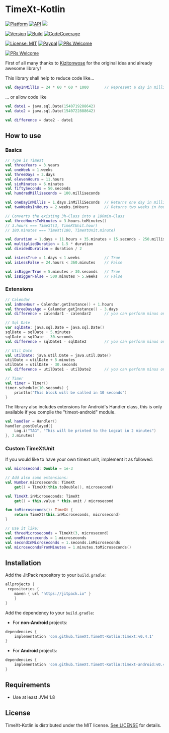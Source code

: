 # TimeXt-Kotlin

[![Platform](https://img.shields.io/badge/platform-Android-blue.svg)](https://www.android.com)
[![API](https://img.shields.io/badge/API-14+-blue.svg)](https://android-arsenal.com/api?level=14)
[![](https://jitpack.io/v/TimeXt/TimeXt-Kotlin.svg)](https://jitpack.io/#TimeXt/TimeXt-Kotlin)

[![Version](https://img.shields.io/badge/version-v0.4.1-blue.svg)](https://github.com/TimeXt/TimeXt-Kotlin/releases/tag/v0.4.1)
[![Build](https://img.shields.io/badge/build-success-green.svg)](timext)
[![CodeCoverage](https://img.shields.io/badge/codeCoverage-61-orange.svg)](timext)

[![License: MIT](https://img.shields.io/badge/License-MIT-blue.svg)](https://opensource.org/licenses/MIT)
[![Paypal](https://img.shields.io/badge/paypal-donate-blue.svg)](https://www.paypal.me/GuepardoApps)
[![PRs Welcome](https://img.shields.io/badge/PRs-welcome-brightgreen.svg)](http://makeapullrequest.com)

[![PRs Welcome](https://img.shields.io/badge/PRs-welcome-brightgreen.svg)](http://makeapullrequest.com)

First of all many thanks to [Kizitonwose](https://github.com/kizitonwose/Time) for the original idea and already awesome library!

This library shall help to reduce code like...

```kotlin
val dayInMillis = 24 * 60 * 60 * 1000       // Represent a day in milliSeconds

```

... or allow code like

```kotlin
val date1 = java.sql.Date(1540719288642)
val date2 = java.sql.Date(1540722888642)

val difference = date2 - date1

```

## How to use

### Basics

```kotlin
// Type is TimeXt
val threeYears = 3.years
val oneWeek = 1.weeks
val threeDays = 3.days
val elevenHours = 11.hours
val sixMinutes = 6.minutes
val fiftySeconds = 50.seconds
val hundredMilliseconds = 100.milliseconds

val oneDayInMillis = 1.days.inMilliSeconds  // Returns one day in milliseconds
val twoWeeksInHours = 2.weeks.inHours       // Returns two weeks in hours

// Converts the existing 3h-Class into a 180min-Class
val threeHoursToMinutes = 3.hours.toMinutes() 
// 3.hours === TimeXt(3, TimeXtUnit.hour)
// 180.minutes === TimeXt(180, TimeXtUnit.minute)

val duration = 1.days + 11.hours + 35.minutes + 15.seconds - 250.milliseconds
val multipliedDuration = 1.5 * duration
val dividedDuration = duration / 2

val isLessTrue = 1.days < 1.weeks           // True
val isLessFalse = 24.hours < 360.minutes    // False

val isBiggerTrue = 5.minutes > 30.seconds   // True
val isBiggerFalse = 500.minutes > 5.weeks   // False

```

### Extensions

```kotlin
// Calendar
val inOneHour = Calendar.getInstance() + 1.hours
val threeDaysAgo = Calendar.getInstance() - 3.days
val difference = calendar1 - calendar2      // you can perform minus on calendar and get a TimeXt-object

// Sql Date
var sqlDate: java.sql.Date = java.sql.Date()
sqlDate = sqlDate + 5.minutes
sqlDate = sqlDate - 30.seconds
val difference = sqlDate1 - sqlDate2        // you can perform minus on java.sql.Date and get a TimeXt-object

// Util Date
val utilDate: java.util.Date = java.util.Date()
utilDate = utilDate + 5.minutes
utilDate = utilDate - 30.seconds
val difference = utilDate1 - utilDate2      // you can perform minus on java.util.Date and get a TimeXt-object

// Timer
val timer = Timer()
timer.schedule(10.seconds) {
    println("This block will be called in 10 seconds")
}
```

The library also includes extensions for Android's Handler class, this is only available if you compile the "timext-android" module.

```kotlin
val handler = Handler()
handler.postDelayed({
    Log.i("TAG", "This will be printed to the Logcat in 2 minutes")
}, 2.minutes)
```

### Custom TimeXtUnit

If you would like to have your own timext unit, implement it as followed:

```kotlin
val microsecond: Double = 1e-3

// Add also some extensions:
val Number.microseconds: TimeXt
    get() = TimeXt(this.toDouble(), microsecond)

val TimeXt.inMicroseconds: TimeXt
    get() = this.value * this.unit / microsecond

fun toMicroseconds(): TimeXt {
    return TimeXt(this.inMicroseconds, microsecond)
}

// Use it like:
val threeMicroseconds = TimeXt(3, microsecond)
val oneMicroseconds = 1.microseconds
val secondInMicroseconds = 1.seconds.inMicroseconds
val microsecondsFromMinutes = 1.minutes.toMicroseconds()

```

## Installation

Add the JitPack repository to your `build.gradle`:

```groovy
allprojects {
 repositories {
    maven { url "https://jitpack.io" }
    }
}
```

Add the dependency to your `build.gradle`:

- For **non-Android** projects:

```groovy
dependencies {
    implementation 'com.github.TimeXt.TimeXt-Kotlin:timext:v0.4.1'
}
```

- For **Android** projects:

```groovy
dependencies {
    implementation 'com.github.TimeXt.TimeXt-Kotlin:timext-android:v0.4.1'
}
```

## Requirements

- Use at least JVM 1.8

## License

TimeXt-Kotlin is distributed under the MIT license. [See LICENSE](LICENSE.md) for details.
